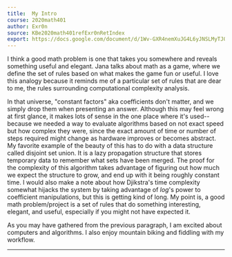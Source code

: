 ```yaml
---
title:  My Intro
course: 2020math401
author: Exr0n
source: KBe2020math401refExr0nRetIndex
export: https://docs.google.com/document/d/1Wv-GXR4nemXuJG4L6yJNSLMyTJOf1E30ZPY-V2yOJaA/edit
---
```


I think a good math problem is one that takes you somewhere and reveals something useful and elegant. 
Jana talks about math as a game, where we define the set of rules based on what makes the game fun or useful.
I love this analogy because it reminds me of a particular set of rules that are dear to me, the rules surrounding computational complexity analysis.

In that universe, "constant factors" aka coefficients don't matter, and we simply drop them when presenting an answer.
Although this may feel wrong at first glance, it makes lots of sense in the one place where it's used--because we needed a way to evaluate algorithms based on not exact speed but how complex they were, since the exact amount of time or number of steps required might change as hardware improves or becomes abstract.
My favorite example of the beauty of this has to do with a data structure called disjoint set union.
It is a lazy propagation structure that stores temporary data to remember what sets have been merged. 
The proof for the complexity of this algorithm takes advantage of figuring out how much we expect the structure to grow, and end up with it being roughly constant time.
I would also make a note about how Djikstra's time complexity somewhat hijacks the system by taking advantage of $log$'s power to coefficient manipulations, but this is getting kind of long. My point is, a good math problem/project is a set of rules that do something interesting, elegant, and useful, especially if you might not have expected it.

As you may have gathered from the previous paragraph, I am excited about computers and algorithms. I also enjoy mountain biking and fiddling with my workflow.

---
